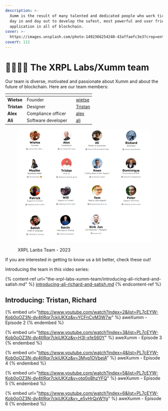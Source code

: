 ```yaml
---
description: >-
  Xumm is the result of many talented and dedicated people who work tirelessly,
  day in and day out to develop the safest, most powerful and user friendly
  application in all of blockchain.
cover: >-
  https://images.unsplash.com/photo-1492366254240-43affaefc3e3?crop=entropy&cs=tinysrgb&fm=jpg&ixid=MnwxOTcwMjR8MHwxfHNlYXJjaHwzfHx0ZWFtfGVufDB8fHx8MTY3NDU1ODQ0OA&ixlib=rb-4.0.3&q=80
coverY: 112
---
```


# 👨👩👧👧 The XRPL Labs/Xumm team

Our team is diverse, motivated and passionate about Xumm and about the future of blockchain. Here are our team members:

<table data-view="cards"><thead><tr><th></th><th></th><th data-hidden></th><th data-hidden data-card-cover data-type="files"></th></tr></thead><tbody><tr><td><strong>Wietse</strong></td><td>Founder</td><td></td><td><a href="../.gitbook/assets/wietse">wietse</a></td></tr><tr><td><strong>Tristan</strong></td><td>Designer</td><td></td><td><a href="../.gitbook/assets/Tristan">Tristan</a></td></tr><tr><td><strong>Alex</strong></td><td>Compliance officer</td><td></td><td><a href="../.gitbook/assets/alex">alex</a></td></tr><tr><td><strong>Ali</strong></td><td>Software developer</td><td></td><td><a href="../.gitbook/assets/ali">ali</a></td></tr></tbody></table>

<figure><img src="../.gitbook/assets/Team pictures.png" alt=""><figcaption><p>XRPL Lanbs Team - 2023</p></figcaption></figure>

If you are interested in getting to know us a bit better, check these out!



Introducing the team in this video series:

{% content-ref url="the-xrpl-labs-xumm-team/introducing-ali-richard-and-satish.md" %}
[introducing-ali-richard-and-satish.md](the-xrpl-labs-xumm-team/introducing-ali-richard-and-satish.md)
{% endcontent-ref %}

## Introducing: Tristan, Richard

{% embed url="https://www.youtube.com/watch?index=2&list=PL7cEYW-Kob0oOZ3N-dv4tIRqr7ckjUKXz&v=YCFnCvM3W7w" %}
aweXumm - Episode 2
{% endembed %}

{% embed url="https://www.youtube.com/watch?index=3&list=PL7cEYW-Kob0oOZ3N-dv4tIRqr7ckjUKXz&v=H3l-xfeS60Y" %}
aweXumm - Episode 3
{% endembed %}

{% embed url="https://www.youtube.com/watch?index=4&list=PL7cEYW-Kob0oOZ3N-dv4tIRqr7ckjUKXz&v=3Myp1OVbejA" %}
aweXumm - Episode 4
{% endembed %}

{% embed url="https://www.youtube.com/watch?index=5&list=PL7cEYW-Kob0oOZ3N-dv4tIRqr7ckjUKXz&v=otq0oBhzYFQ" %}
aweXumm - Episode 5
{% endembed %}

{% embed url="https://www.youtube.com/watch?index=6&list=PL7cEYW-Kob0oOZ3N-dv4tIRqr7ckjUKXz&v=_e5vHrQxWYg" %}
aweXumm - Episode 6
{% endembed %}

&#x20;

